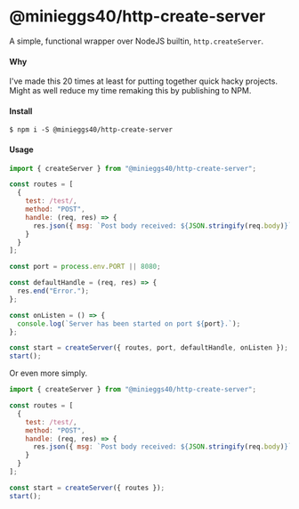 # @minieggs40/http-create-server

A simple, functional wrapper over NodeJS builtin, `http.createServer`.

#### Why

I've made this 20 times at least for putting together quick hacky projects. Might as well reduce my time remaking this by publishing to NPM.

#### Install

`$ npm i -S @minieggs40/http-create-server`

#### Usage

```javascript
import { createServer } from "@minieggs40/http-create-server";

const routes = [
  {
    test: /test/,
    method: "POST",
    handle: (req, res) => {
      res.json({ msg: `Post body received: ${JSON.stringify(req.body)}` });
    }
  }
];

const port = process.env.PORT || 8080;

const defaultHandle = (req, res) => {
  res.end("Error.");
};

const onListen = () => {
  console.log(`Server has been started on port ${port}.`);
};

const start = createServer({ routes, port, defaultHandle, onListen });
start();
```

Or even more simply.

```javascript
import { createServer } from "@minieggs40/http-create-server";

const routes = [
  {
    test: /test/,
    method: "POST",
    handle: (req, res) => {
      res.json({ msg: `Post body received: ${JSON.stringify(req.body)}` });
    }
  }
];

const start = createServer({ routes });
start();
```
